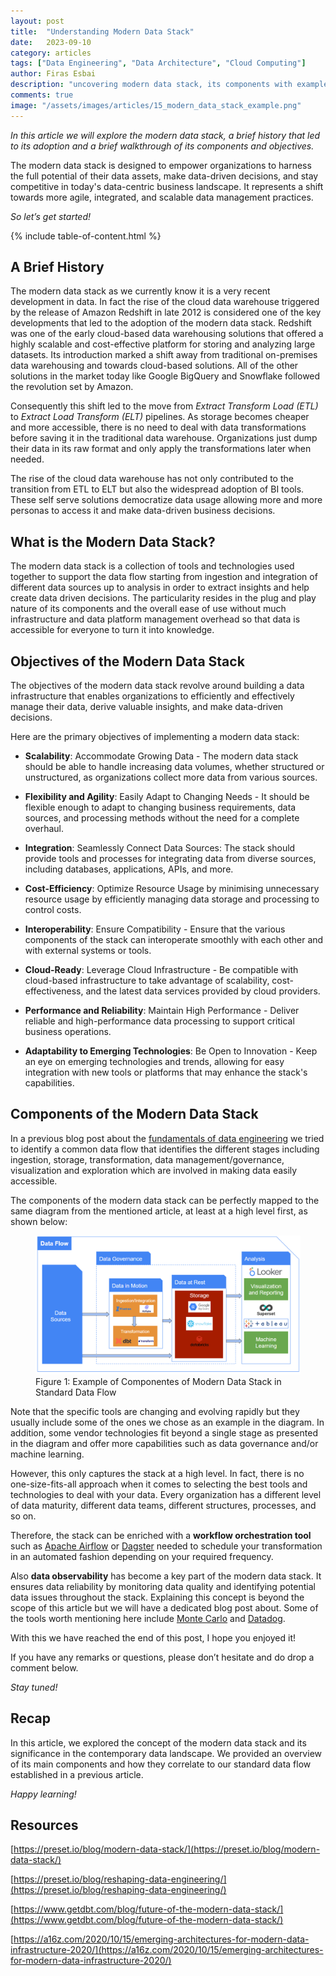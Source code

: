 ```yaml
---
layout: post
title:  "Understanding Modern Data Stack"
date:   2023-09-10  
category: articles
tags: ["Data Engineering", "Data Architecture", "Cloud Computing"]
author: Firas Esbai
description: "uncovering modern data stack, its components with examples and their objectives"
comments: true
image: "/assets/images/articles/15_modern_data_stack_example.png"
---
```


*In this article we will explore the modern data stack, a brief history that led to its adoption and a brief walkthrough of its components and objectives.*

The modern data stack is designed to empower organizations to harness the full potential of their data assets, make data-driven decisions, and stay competitive in today's data-centric business landscape. It represents a shift towards more agile, integrated, and scalable data management practices.

*So let’s get started!*

{% include table-of-content.html %}

## A Brief History ##

The modern data stack as we currently know it is a very recent development in data. In fact the rise of the cloud data warehouse triggered by the release of Amazon Redshift in late 2012 is considered one of the key developments that led to the adoption of the modern data stack. Redshift was one of the early cloud-based data warehousing solutions that offered a highly scalable and cost-effective platform for storing and analyzing large datasets. Its introduction marked a shift away from traditional on-premises data warehousing and towards cloud-based solutions. All of the other solutions in the market today like Google BigQuery and Snowflake followed the revolution set by Amazon. 

Consequently this shift led to the move from *Extract Transform Load (ETL)* to *Extract Load Transform (ELT)* pipelines. As storage becomes cheaper and more accessible, there is no need to deal with data transformations before saving it in the traditional data warehouse. Organizations just dump their data in its raw format and only apply the transformations later when needed. 

The rise of the cloud data warehouse has not only contributed to the transition from ETL to ELT but also the widespread adoption of BI tools. These self serve solutions democratize data usage allowing more and more personas to access it and make data-driven business decisions.‍


## What is the Modern Data Stack? ##

The modern data stack is a collection of tools and technologies used together to support the data flow starting from ingestion and integration of different data sources up to analysis in order to extract insights and help create data driven decisions. The particularity resides in the plug and play nature of its components and the overall ease of use without much infrastructure and data platform management overhead so that data is accessible for everyone to turn it into knowledge.  

## Objectives of the Modern Data Stack ##

The objectives of the modern data stack revolve around building a data infrastructure that enables organizations to efficiently and effectively manage their data, derive valuable insights, and make data-driven decisions. 

Here are the primary objectives of implementing a modern data stack:

- **Scalability**: Accommodate Growing Data - The modern data stack should be able to handle increasing data volumes, whether structured or unstructured, as organizations collect more data from various sources.

- **Flexibility and Agility**: Easily Adapt to Changing Needs - It should be flexible enough to adapt to changing business requirements, data sources, and processing methods without the need for a complete overhaul.

- **Integration**: Seamlessly Connect Data Sources: The stack should provide tools and processes for integrating data from diverse sources, including databases, applications, APIs, and more.

- **Cost-Efficiency**: Optimize Resource Usage by minimising unnecessary resource usage by efficiently managing data storage and processing to control costs.

- **Interoperability**: Ensure Compatibility - Ensure that the various components of the stack can interoperate smoothly with each other and with external systems or tools.

- **Cloud-Ready**: Leverage Cloud Infrastructure - Be compatible with cloud-based infrastructure to take advantage of scalability, cost-effectiveness, and the latest data services provided by cloud providers.

- **Performance and Reliability**: Maintain High Performance - Deliver reliable and high-performance data processing to support critical business operations.

- **Adaptability to Emerging Technologies**: Be Open to Innovation - Keep an eye on emerging technologies and trends, allowing for easy integration with new tools or platforms that may enhance the stack's capabilities.

## Components of the Modern Data Stack ##

In a previous blog post about the [fundamentals of data engineering](https://www.firasesbai.com/articles/2023/03/01/data-engineering-101.html) we tried to identify a common data flow that identifies the different stages including ingestion, storage, transformation, data management/governance, visualization and exploration  which are  involved in making data easily accessible. 

The components of the modern data stack can be perfectly mapped to the same diagram from the mentioned article, at least at a high level first, as shown below: 

<figure>
  <img src="/assets/images/articles/15_modern_data_stack_example.png" alt="diagram with boxes containing logos of tools and representing stages through which data flows">
  <figcaption>Figure 1: Example of Componentes of Modern Data Stack in Standard Data Flow</figcaption>
</figure>


Note that the specific tools are changing and evolving rapidly but they usually include some of the ones we chose as an example in the diagram. In addition, some vendor technologies fit beyond a single stage as presented in the diagram and offer more capabilities such as data governance and/or machine learning. 

However, this only captures the stack at a high level. In fact, there is no one-size-fits-all approach when it comes to selecting the best tools and technologies to deal with your data. Every organization has a different level of data maturity, different data teams, different structures, processes, and so on. 

Therefore, the stack can be enriched with a **workflow  orchestration tool** such as [Apache Airflow](https://airflow.apache.org/) or [Dagster](https://dagster.io/) needed to schedule your transformation in an automated fashion depending on your required frequency. 

Also **data observability** has become a key part of the modern data stack. It ensures data reliability by monitoring data quality and identifying potential data issues throughout the stack. Explaining this concept is beyond the scope of this article but we will have a dedicated blog post about. Some of the tools worth mentioning here include [Monte Carlo](https://www.montecarlodata.com/) and [Datadog](https://www.datadoghq.com/).  

With this we have reached the end of this post, I hope you enjoyed it!

If you have any remarks or questions, please don’t hesitate and do drop a comment below.

*Stay tuned!* 

## Recap ##

In this article, we explored the concept of the modern data stack and its significance in the contemporary data landscape. We provided an overview of its main components and how they correlate to our standard data flow established in a previous article. 

*Happy learning!*

## Resources ##

[https://preset.io/blog/modern-data-stack/](https://preset.io/blog/modern-data-stack/)

[https://preset.io/blog/reshaping-data-engineering/](https://preset.io/blog/reshaping-data-engineering/)

[https://www.getdbt.com/blog/future-of-the-modern-data-stack/](https://www.getdbt.com/blog/future-of-the-modern-data-stack/)

[https://a16z.com/2020/10/15/emerging-architectures-for-modern-data-infrastructure-2020/](https://a16z.com/2020/10/15/emerging-architectures-for-modern-data-infrastructure-2020/)